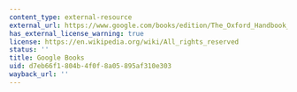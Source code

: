 ```yaml
---
content_type: external-resource
external_url: https://www.google.com/books/edition/The_Oxford_Handbook_of_Contextual_Politi/D7P3X99RWvkC?gbpv=1
has_external_license_warning: true
license: https://en.wikipedia.org/wiki/All_rights_reserved
status: ''
title: Google Books
uid: d7eb66f1-804b-4f0f-8a05-895af310e303
wayback_url: ''
---
```

